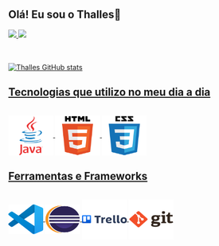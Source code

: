 ## Olá! Eu sou o Thalles👋

<div>
<a href =https://www.linkedin.com/in/thalles-vieira-de-lima/> <img src = "https://img.shields.io/badge/LinkedIn-0077B5?style=for-the-badge&logo=linkedin&logoColor=white">
<a href = "mailto:thallesvieira654@gmail.com"> <img src = "https://img.shields.io/badge/Gmail-D14836?style=for-the-badge&logo=gmail&logoColor=white" target = "blank">

</div>
<br></br>


![Thalles GitHub stats](https://github-readme-stats.vercel.app/api?username=thallesvieiradelima&show_icons=true&theme=tokyonight)


## Tecnologias que utilizo no meu dia a dia

<div style="display: inline_block"><br/>
<img align="center" alt= "Java" height = "80" width = "90" src = "https://github.com/devicons/devicon/blob/master/icons/java/java-original-wordmark.svg">
<img align="center" alt= "Git" height = "80" width = "90" src = "https://github.com/devicons/devicon/blob/master/icons/html5/html5-original-wordmark.svg">
<img align="center" alt= "Git" height = "80" width = "90" src = "https://github.com/devicons/devicon/blob/master/icons/css3/css3-original-wordmark.svg">

</div>

## Ferramentas e Frameworks

<div style="display: inline_block"><br/>
<img align="center" alt= "Git" height = "60" width = "70" src = "https://github.com/devicons/devicon/blob/master/icons/vscode/vscode-original.svg">
<img align="center" alt= "Git" height = "60" width = "70" src = "https://github.com/devicons/devicon/blob/master/icons/eclipse/eclipse-original.svg">
<img align="center" alt= "Git" height = "80" width = "90" src = "https://github.com/devicons/devicon/blob/master/icons/trello/trello-original-wordmark.svg">
<img align="center" alt= "Git" height = "80" width = "90" src = "https://github.com/devicons/devicon/blob/master/icons/git/git-original-wordmark.svg">


